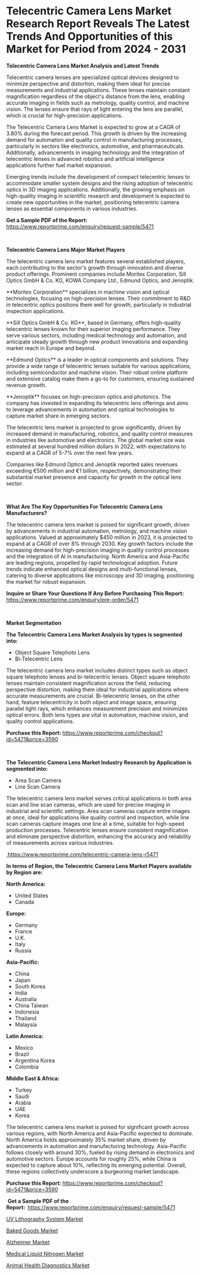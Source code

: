 <p><h1>Telecentric Camera Lens Market Research Report Reveals The Latest Trends And Opportunities of this Market for Period from 2024 - 2031</h1></p><p><strong>Telecentric Camera Lens Market Analysis and Latest Trends</strong></p>
<p><p>Telecentric camera lenses are specialized optical devices designed to minimize perspective and distortion, making them ideal for precise measurements and industrial applications. These lenses maintain constant magnification regardless of the object's distance from the lens, enabling accurate imaging in fields such as metrology, quality control, and machine vision. The lenses ensure that rays of light entering the lens are parallel, which is crucial for high-precision applications.</p><p>The Telecentric Camera Lens Market is expected to grow at a CAGR of 3.80% during the forecast period. This growth is driven by the increasing demand for automation and quality control in manufacturing processes, particularly in sectors like electronics, automotive, and pharmaceuticals. Additionally, advancements in imaging technology and the integration of telecentric lenses in advanced robotics and artificial intelligence applications further fuel market expansion. </p><p>Emerging trends include the development of compact telecentric lenses to accommodate smaller system designs and the rising adoption of telecentric optics in 3D imaging applications. Additionally, the growing emphasis on high-quality imaging in scientific research and development is expected to create new opportunities in the market, positioning telecentric camera lenses as essential components in various industries.</p></p>
<p><strong>Get a Sample PDF of the Report:&nbsp;</strong> <a href="https://www.reportprime.com/enquiry/request-sample/5471">https://www.reportprime.com/enquiry/request-sample/5471</a></p>
<p>&nbsp;</p>
<p><strong>Telecentric Camera Lens Major Market Players</strong></p>
<p><p>The telecentric camera lens market features several established players, each contributing to the sector's growth through innovation and diverse product offerings. Prominent companies include Moritex Corporation, Sill Optics GmbH & Co. KG, KOWA Company Ltd., Edmund Optics, and Jenoptik.</p><p>**Moritex Corporation** specializes in machine vision and optical technologies, focusing on high-precision lenses. Their commitment to R&D in telecentric optics positions them well for growth, particularly in industrial inspection applications. </p><p>**Sill Optics GmbH & Co. KG**, based in Germany, offers high-quality telecentric lenses known for their superior imaging performance. They serve various sectors, including medical technology and automation, and anticipate steady growth through new product innovations and expanding market reach in Europe and beyond.</p><p>**Edmund Optics** is a leader in optical components and solutions. They provide a wide range of telecentric lenses suitable for various applications, including semiconductor and machine vision. Their robust online platform and extensive catalog make them a go-to for customers, ensuring sustained revenue growth.</p><p>**Jenoptik** focuses on high-precision optics and photonics. The company has invested in expanding its telecentric lens offerings and aims to leverage advancements in automation and optical technologies to capture market share in emerging sectors.</p><p>The telecentric lens market is projected to grow significantly, driven by increased demand in manufacturing, robotics, and quality control measures in industries like automotive and electronics. The global market size was estimated at several hundred million dollars in 2022, with expectations to expand at a CAGR of 5-7% over the next few years. </p><p>Companies like Edmund Optics and Jenoptik reported sales revenues exceeding €500 million and €1 billion, respectively, demonstrating their substantial market presence and capacity for growth in the optical lens sector.</p></p>
<p>&nbsp;</p>
<p><strong>What Are The Key Opportunities For Telecentric Camera Lens Manufacturers?</strong></p>
<p><p>The telecentric camera lens market is poised for significant growth, driven by advancements in industrial automation, metrology, and machine vision applications. Valued at approximately $450 million in 2023, it is projected to expand at a CAGR of over 8% through 2030. Key growth factors include the increasing demand for high-precision imaging in quality control processes and the integration of AI in manufacturing. North America and Asia-Pacific are leading regions, propelled by rapid technological adoption. Future trends indicate enhanced optical designs and multi-functional lenses, catering to diverse applications like microscopy and 3D imaging, positioning the market for robust expansion.</p></p>
<p><strong>Inquire or Share Your Questions If Any Before Purchasing This Report:</strong> <a href="https://www.reportprime.com/enquiry/pre-order/5471">https://www.reportprime.com/enquiry/pre-order/5471</a></p>
<p>&nbsp;</p>
<p><strong>Market Segmentation</strong></p>
<p><strong>The Telecentric Camera Lens Market Analysis by types is segmented into:</strong></p>
<p><ul><li>Object Square Telephoto Lens</li><li>Bi-Telecentric Lens</li></ul></p>
<p><p>The telecentric camera lens market includes distinct types such as object square telephoto lenses and bi-telecentric lenses. Object square telephoto lenses maintain consistent magnification across the field, reducing perspective distortion, making them ideal for industrial applications where accurate measurements are crucial. Bi-telecentric lenses, on the other hand, feature telecentricity in both object and image space, ensuring parallel light rays, which enhances measurement precision and minimizes optical errors. Both lens types are vital in automation, machine vision, and quality control applications.</p></p>
<p><strong>Purchase this Report:&nbsp;</strong><a href="https://www.reportprime.com/checkout?id=5471&price=3590">https://www.reportprime.com/checkout?id=5471&price=3590</a></p>
<p>&nbsp;</p>
<p><strong>The Telecentric Camera Lens Market Industry Research by Application is segmented into:</strong></p>
<p><ul><li>Area Scan Camera</li><li>Line Scan Camera</li></ul></p>
<p><p>The telecentric camera lens market serves critical applications in both area scan and line scan cameras, which are used for precise imaging in industrial and scientific settings. Area scan cameras capture entire images at once, ideal for applications like quality control and inspection, while line scan cameras capture images one line at a time, suitable for high-speed production processes. Telecentric lenses ensure consistent magnification and eliminate perspective distortion, enhancing the accuracy and reliability of measurements across various industries.</p></p>
<p><a href="https://www.reportprime.com/telecentric-camera-lens-r5471">&nbsp;https://www.reportprime.com/telecentric-camera-lens-r5471</a></p>
<p><strong>In terms of Region, the Telecentric Camera Lens Market Players available by Region are:</strong></p>
<p>
    <p> <strong> North America: </strong>
        <ul>
            <li>United States</li>
            <li>Canada</li>
        </ul>
        </p> 
    <p> <strong> Europe: </strong>
        <ul>
            <li>Germany</li>
            <li>France</li>
            <li>U.K.</li>
            <li>Italy</li>
            <li>Russia</li>
        </ul>
        </p> 
    <p> <strong> Asia-Pacific: </strong>
        <ul>
            <li>China</li>
            <li>Japan</li>
            <li>South Korea</li>
            <li>India</li>
            <li>Australia</li>
            <li>China Taiwan</li>
            <li>Indonesia</li>
            <li>Thailand</li>
            <li>Malaysia</li>
        </ul>
        </p> 
    <p> <strong> Latin America: </strong>
        <ul>
            <li>Mexico</li>
            <li>Brazil</li>
            <li>Argentina Korea</li>
            <li>Colombia</li>
        </ul>
        </p> 
    <p> <strong> Middle East & Africa: </strong>
        <ul>
            <li>Turkey</li>
            <li>Saudi</li>
            <li>Arabia</li>
            <li>UAE</li>
            <li>Korea</li>
        </ul>
    </p>
    </p>
<p><p>The telecentric camera lens market is poised for significant growth across various regions, with North America and Asia-Pacific expected to dominate. North America holds approximately 35% market share, driven by advancements in automation and manufacturing technology. Asia-Pacific follows closely with around 30%, fueled by rising demand in electronics and automotive sectors. Europe accounts for roughly 25%, while China is expected to capture about 10%, reflecting its emerging potential. Overall, these regions collectively underscore a burgeoning market landscape.</p></p>
<p><strong>Purchase this Report: </strong><a href="https://www.reportprime.com/checkout?id=5471&price=3590">https://www.reportprime.com/checkout?id=5471&price=3590</a></p>
<p>&nbsp;<strong>Get a Sample PDF of the Report:&nbsp;&nbsp;</strong><a href="https://www.reportprime.com/enquiry/request-sample/5471">https://www.reportprime.com/enquiry/request-sample/5471</a></p>
<p><strong></strong></p>
<p><p><a href="https://issuu.com/reportprime-2/docs/uv-lithography-system-market-size-2_e5d34a7c899d33">UV Lithography System Market</a></p><p><a href="https://www.linkedin.com/pulse/baked-goods-market-industry-landscape-growth-trajectories-global-jy03f?trackingId=mQySIx7WRj65kvFGb51aFw%3D%3D">Baked Goods Market</a></p><p><a href="https://www.linkedin.com/pulse/alzheimer-market-indicators-size-regional-breakdown-player-analysis-a6taf?trackingId=616PcSGRT6yuYnTeCQtwmg%3D%3D">Alzheimer Market</a></p><p><a href="https://issuu.com/reportprime-2/docs/medical-liquid-nitrogen-market-size_e3efd230acab47">Medical Liquid Nitrogen Market</a></p><p><a href="https://www.linkedin.com/pulse/market-forecast-global-animal-health-diagnostics-trends-impact-cro9f?trackingId=%2FYqKG75mQA%2BgAh5e2mi4JQ%3D%3D">Animal Health Diagnostics Market</a></p></p>